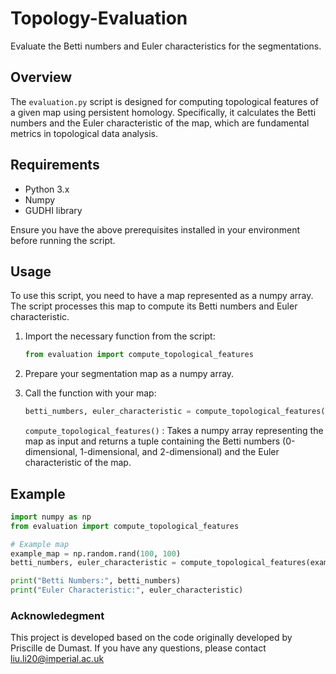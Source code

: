 # Topology-Evaluation
Evaluate the Betti numbers and Euler characteristics for the segmentations.

## Overview

The `evaluation.py` script is designed for computing topological features of a given map using persistent homology. Specifically, it calculates the Betti numbers and the Euler characteristic of the map, which are fundamental metrics in topological data analysis.

## Requirements

- Python 3.x
- Numpy
- GUDHI library

Ensure you have the above prerequisites installed in your environment before running the script.

## Usage

To use this script, you need to have a map represented as a numpy array. The script processes this map to compute its Betti numbers and Euler characteristic.

1. Import the necessary function from the script:
   ```python
   from evaluation import compute_topological_features
   ```

2. Prepare your segmentation map as a numpy array.

3. Call the function with your map:
    ```python
    betti_numbers, euler_characteristic = compute_topological_features(your_map)
    ```
    `compute_topological_features()` : Takes a numpy array representing the map as input and returns a tuple containing the Betti numbers (0-dimensional, 1-dimensional, and 2-dimensional) and the Euler characteristic of the map.

## Example
```python
import numpy as np
from evaluation import compute_topological_features

# Example map
example_map = np.random.rand(100, 100)
betti_numbers, euler_characteristic = compute_topological_features(example_map)

print("Betti Numbers:", betti_numbers)
print("Euler Characteristic:", euler_characteristic)
```
### Acknowledegment
This project is developed based on the code originally developed by Priscille de Dumast. 
If you have any questions, please contact liu.li20@imperial.ac.uk